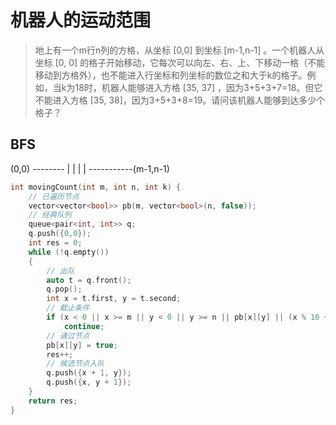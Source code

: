 # 机器人的运动范围
> 地上有一个m行n列的方格，从坐标 [0,0] 到坐标 [m-1,n-1] 。一个机器人从坐标 [0, 0] 的格子开始移动，它每次可以向左、右、上、下移动一格（不能移动到方格外），也不能进入行坐标和列坐标的数位之和大于k的格子。例如，当k为18时，机器人能够进入方格 [35, 37] ，因为3+5+3+7=18。但它不能进入方格 [35, 38]，因为3+5+3+8=19。请问该机器人能够到达多少个格子？

## BFS
(0,0) --------
 |
 |
 |
 |
 -----------(m-1,n-1)

```c++
int movingCount(int m, int n, int k) {
    // 已遍历节点
    vector<vector<bool>> pb(m, vector<bool>(n, false));
    // 经典队列
    queue<pair<int, int>> q;
    q.push({0,0});
    int res = 0;
    while (!q.empty())
    {
        // 出队
        auto t = q.front();
        q.pop();
        int x = t.first, y = t.second;
        // 截止条件
        if (x < 0 || x >= m || y < 0 || y >= n || pb[x][y] || (x % 10 + x / 10 + y % 10 + y / 10) > k)
            continue;
        // 通过节点
        pb[x][y] = true;
        res++;
        // 候选节点入队
        q.push({x + 1, y});
        q.push({x, y + 1});
    }
    return res;
}
```